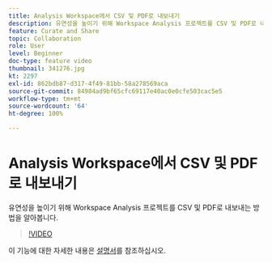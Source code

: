 ```yaml
---
title: Analysis Workspace에서 CSV 및 PDF로 내보내기
description: 유연성을 높이기 위해 Workspace Analysis 프로젝트를 CSV 및 PDF로 내보내는 방법을 알아봅니다.
feature: Curate and Share
topic: Collaboration
role: User
level: Beginner
doc-type: feature video
thumbnail: 341276.jpg
kt: 2297
exl-id: 862bdb87-d317-4f49-81bb-58a278569aca
source-git-commit: 84984ad9bf65cfc69117e40ac0e0cfe503cac5e5
workflow-type: tm+mt
source-wordcount: '64'
ht-degree: 100%

---
```


# Analysis Workspace에서 CSV 및 PDF로 내보내기

유연성을 높이기 위해 Workspace Analysis 프로젝트를 CSV 및 PDF로 내보내는 방법을 알아봅니다.

>[!VIDEO](https://video.tv.adobe.com/v/341276/?quality=12&learn=on)

이 기능에 대한 자세한 내용은 [설명서](https://experienceleague.adobe.com/docs/analytics/analyze/analysis-workspace/curate-share/download-send.html?lang=en)를 참조하십시오.
